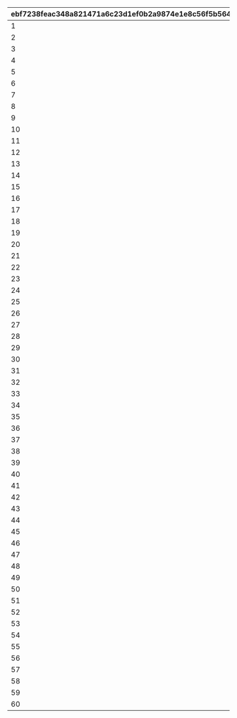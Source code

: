 |ebf7238feac348a821471a6c23d1ef0b2a9874e1e8c56f5b5647b0d83db08da8|226001bc462dbc8b126235c56c6af25a59de2c4502743f8278ef4399eb0e3a0a|a12df8fd0719a6461aa01229c1c971907906faf22bf0391cb93368601fd5b025|1f0da9ead4845c4dce5376630e0933c0ab3397a0d929a4f110e2f99e2f7978a0|ccffab0c87689e821d46597e17b20bd444c8affdf4e585817392b9cadcd76295|
| --- | --- | --- | --- | --- |
|1|10201|3|1|2|
|2|10202|3|2|2|
|3|10203|3|3|2|
|4|10301|10|4|2|
|5|10302|10|5|2|
|6|10303|10|6|2|
|7|10304|10|7|2|
|8|10401|20|8|2|
|9|10402|20|9|2|
|10|10403|20|10|2|
|11|10404|20|11|2|
|12|10405|20|12|2|
|13|10406|20|13|2|
|14|10407|20|14|2|
|15|10408|20|15|2|
|16|10409|20|16|2|
|17|10701|3|1|1|
|18|10601|3|2|1|
|19|10602|3|3|1|
|20|10603|3|4|1|
|21|10604|3|5|1|
|22|11301|10|6|1|
|23|11302|10|7|1|
|24|11303|10|8|1|
|25|11401|20|9|1|
|26|11402|20|10|1|
|27|11403|20|11|1|
|28|11601|20|12|1|
|29|11602|20|13|1|
|30|11603|20|14|1|
|31|11604|20|15|1|
|32|11605|20|16|1|
|33|11606|20|17|1|
|34|11101|20|18|1|
|35|11102|20|19|1|
|36|11103|20|20|1|
|37|11701|20|21|1|
|38|11702|20|22|1|
|39|11703|20|23|1|
|40|10501|3|1|3|
|41|10502|3|2|3|
|42|10503|3|3|3|
|43|11201|10|4|3|
|44|10801|10|5|3|
|45|10802|10|6|3|
|46|10803|10|7|3|
|47|10804|10|8|3|
|48|10901|20|9|3|
|49|10902|20|10|3|
|50|10903|20|11|3|
|51|10904|20|12|3|
|52|11001|20|13|3|
|53|11002|20|14|3|
|54|11003|20|15|3|
|55|11501|20|16|3|
|56|11502|20|17|3|
|57|11503|20|18|3|
|58|11504|20|19|3|
|59|11505|20|20|3|
|60|11506|20|21|3|